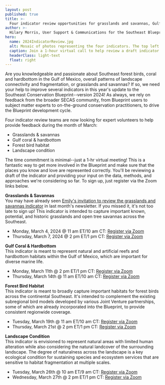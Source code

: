 ```yaml
---
layout: post
published: true
title: >-
  Four indicator review opportunities for grasslands and savannas, Gulf coral and hardbottom, forest bird habitat, and landscape condition
author: >-
  Hilary Morris, User Support & Communications for the Southeast Blueprint
hero:
  name: 2024IndicatorReview.jpg
  alt: Mosaic of photos representing the four indicators. The top left is of a small bird perched on a branch; the top right is a coral reef with colorful fish, the bottom right is a meadow with trees in the background, and the bottom left is an aerial photo of a forest and field bisected by a road.
  caption: Join a 1-hour virtual call to help review a draft indicator for the 2024 Blueprint! Photo credits clockwise from top left - <a href="https://www.nps.gov/media/photo/view.htm?id=36F57B34-1DD8-B71C-07F7-7D6DF0487F47">Swainson's warbler in Congaree National Park</a> by National Park Service, <a href="https://www.flickr.com/photos/onms/41373085831/in/album-72157656169148521/">Stetson Bank in Flower Garden Banks National Marine Sanctuary</a> by G.P. Schmahl/NOAA, Piedmont prairie at Mason Farm by Rua Mordecai/USFWS, <a href ="https://flickr.com/photos/ezra/2537968044/in/photolist-dXdHZe-nBQccf-4SgKtJ-4JXFhV-dARmzp-R7hTFf-28rzxdB-ceLxuJ-4ScBnt-CPFAWE-Rsfi7G-ceLxpG-b2gwGD-9DtS89-aDMAHU-4tdCvm-2ibZBbJ-2ibZBje-2ic1DPZ-8U2rsT-9ospRf-4JFZ6F-2ibXfK4-7CVinD-ceLxyA-7zJ5fd-2hkS6YP-9GGpvA-2hkQpAZ-9GDwQc-2ibXfHR">aerial image of Raleigh</a> by Derek ________/Flickr/<a href="https://creativecommons.org/licenses/by-nc/2.0/">CC BY-NC 2.0 DEED</a>.
  headerClass: light-text
  float: right
---
```

Are you knowledgeable and passionate about Southeast forest birds, coral and hardbottom in the Gulf of Mexico, overall patterns of landscape connectivity and fragmentation, or grasslands and savannas? If so, we need your help to improve several indicators in this year's update to the Southeast Conservation Blueprint--version 2024! As always, we rely on feedback from the broader SECAS community, from Blueprint users to subject matter experts to on-the-ground conservation practitioners, to drive the Blueprint development cycle. 

Four indicator review teams are now looking for expert volunteers to help provide feedback during the month of March:
- Grasslands & savannas
- Gulf coral & hardbottom
- Forest bird habitat
- Landscape condition<!--more-->

The time commitment is minimal--just a 1-hr virtual meeting! This is a fantastic way to get more involved in the Blueprint and make sure that the places you know and love are represented correctly. You'll be reviewing a draft of the indicator and providing your input on the data, methods, and approaches we're considering so far. To sign up, just register via the Zoom links below.

**Grasslands & Savannas**  
You may have already seen [Emily's invitation to review the grasslands and savannas indicator](https://secassoutheast.org/2024/01/16/Calling-all-grassland-lovers-and-experts.html) in last month's newsletter. If you missed it, it's not too late to sign up! This indicator is intended to capture important known, potential, and historic grasslands and open tree savannas across the Southeast.

- Monday, March 4, 2024 @ 11 am ET/10 am CT: [Register via Zoom](https://doitalent.zoomgov.com/meeting/register/vJIsfuGtpj0iE7bH4wesZkluiyyH1fs1Hfc#/registration)
- Thursday, March 7, 2024 @ 2 pm ET/1 pm CT: [Register via Zoom](https://doitalent.zoomgov.com/meeting/register/vJItce6hqD4iEqCwSNwMqabVV4DUCLyxnbw#/registration)

**Gulf Coral & Hardbottom**  
This indicator is meant to represent natural and artificial reefs and hardbottom habitats within the Gulf of Mexico, which are important for diverse marine life.

- Monday, March 11th @ 2 pm ET/1 pm CT: [Register via Zoom](https://doitalent.zoomgov.com/meeting/register/vJItdOivqTkuGH0W6WWkxlQwe5F7NMpya58)
- Thursday, March 14th @ 11 am ET/10 am CT: [Register via Zoom](https://doitalent.zoomgov.com/meeting/register/vJIscOuhrjwqH2kAxiZUJGv8MStaTT-U5pk#/registration)

**Forest Bird Habitat**  
This indicator is meant to broadly capture important habitats for forest birds across the continental Southeast. It's intended to complement the existing subregional bird models developed by various Joint Venture partnerships, some of which are already incorporated into the Blueprint, to provide consistent regionwide coverage.

- Tuesday, March 19th @ 11 am ET/10 am CT: [Register via Zoom](https://doitalent.zoomgov.com/meeting/register/vJItd-upqz4sGYLnFAI4FkSdqMqO-qK9174)
- Thursday, March 21st @ 2 pm ET/1 pm CT: [Register via Zoom](https://doitalent.zoomgov.com/meeting/register/vJIsdO6qrjwvHc8u4v_GwVJgHugeMrofxGk)

**Landscape Condition**  
This indicator is envisioned to represent natural areas with limited human alteration while also considering the natural landcover of the surrounding landscape. The degree of naturalness across the landscape is a key ecological condition for sustaining species and ecosystem services that are sensitive to habitat fragmentation at multiple scales.

- Tuesday, March 26th @ 10 am ET/9 am CT: [Register via Zoom](https://doitalent.zoomgov.com/meeting/register/vJItdeCqrzgoG3t00yyRaJeoDPQFhfe-7Bk#/registration)
- Wednesday, March 27th @ 2 pm ET/1 pm CT: [Register via Zoom](https://doitalent.zoomgov.com/meeting/register/vJItd-mtrTIvGo7ksFxC6xGlBtH8c4eXLWw#/registration)


